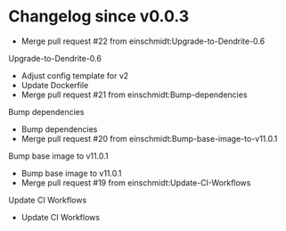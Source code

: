 # Changelog since v0.0.3
- Merge pull request #22 from einschmidt:Upgrade-to-Dendrite-0.6

Upgrade-to-Dendrite-0.6 
- Adjust config template for v2 
- Update Dockerfile 
- Merge pull request #21 from einschmidt:Bump-dependencies

Bump dependencies 
- Bump dependencies 
- Merge pull request #20 from einschmidt:Bump-base-image-to-v11.0.1

Bump base image to v11.0.1 
- Bump base image to v11.0.1 
- Merge pull request #19 from einschmidt:Update-CI-Workflows

Update CI Workflows 
- Update CI Workflows 
